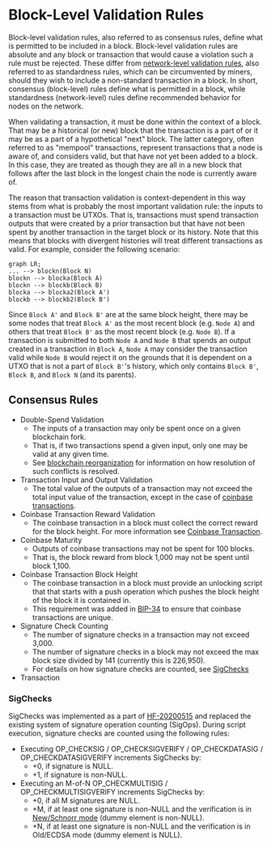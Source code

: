 # Block-Level Validation Rules

Block-level validation rules, also referred to as consensus rules, define what is permitted to be included in a block.
Block-level validation rules are absolute and any block or transaction that would cause a violation such a rule must be rejected.
These differ from [network-level validation rules](/protocol/blockchain/transaction-validation/network-level-validation-rules), also referred to as standardness rules, which can be circumvented by miners, should they wish to include a non-standard transaction in a block.
In short, consensus (block-level) rules define what is permitted in a block, while standardness (network-level) rules define recommended behavior for nodes on the network.

When validating a transaction, it must be done within the context of a block.  That may be a historical (or new) block that the transaction is a part of or it may be as a part of a hypothetical "next" block.  The latter category, often referred to as "mempool" transactions, represent transactions that a node is aware of, and considers valid, but that have not yet been added to a block.  In this case, they are treated as though they are all in a new block that follows after the last block in the longest chain the node is currently aware of.

The reason that transaction validation is context-dependent in this way stems from what is probably the most important validation rule: the inputs to a transaction must be UTXOs.  That is, transactions must spend transaction outputs that were created by a prior transaction but that have not been spent by another transaction in the target block or its history.  Note that this means that blocks with divergent histories will treat different transactions as valid.  For example, consider the following scenario:

```mermaid
graph LR;
... --> blockn(Block N)
blockn --> blocka(Block A)
blockn --> blockb(Block B)
blocka --> blocka2(Block A')
blockb --> blockb2(Block B')
```

Since `Block A'` and `Block B'` are at the same block height, there may be some nodes that treat `Block A'` as the most recent block (e.g. `Node A`) and others that treat `Block B'` as the most recent block (e.g. `Node B`).   If a transaction is submitted to both `Node A` and `Node B` that spends an output created in a transaction in `Block A`, `Node A` may consider the transaction valid while `Node B` would reject it on the grounds that it is dependent on a UTXO that is not a part of `Block B'`'s history, which only contains `Block B'`, `Block B`, and `Block N` (and its parents).

## Consensus Rules

 - Double-Spend Validation
   - The inputs of a transaction may only be spent once on a given blockchain fork.
   - That is, if two transactions spend a given input, only one may be valid at any given time.
   - See [blockchain reorganization](/protocol/blockchain#blockchain-reorganization) for information on how resolution of such conflicts is resolved.
 - Transaction Input and Output Validation
   - The total value of the outputs of a transaction may not exceed the total input value of the transaction, except in the case of [coinbase transactions](/protocol/blockchain/block#coinbase-transaction).
 - Coinbase Transaction Reward Validation
	 - The coinbase transaction in a block must collect the correct reward for the block height.  For more information see [Coinbase Transaction](/protocol/blockchain/block#coinbase-transaction).
 - Coinbase Maturity
   - Outputs of coinbase transactions may not be spent for 100 blocks.
   - That is, the block reward from block 1,000 may not be spent until block 1,100.
 - Coinbase Transaction Block Height
	 - The coinbase transaction in a block must provide an unlocking script that that starts with a push operation which pushes the block height of the block it is contained in.
	 - This requirement was added in [BIP-34](/protocol/forks/bip-0034) to ensure that coinbase transactions are unique.
 - Signature Check Counting
   - The number of signature checks in a transaction may not exceed 3,000.
   - The number of signature checks in a block may not exceed the max block size divided by 141 (currently this is 226,950).
   - For details on how signature checks are counted, see [SigChecks](#sigchecks)
 - Transaction 

### SigChecks

SigChecks was implemented as a part of [HF-20200515](/protocol/forks/hf-20200515) and replaced the existing system of signature operation counting (SigOps).
During script execution, signature checks are counted using the following rules:

 - Executing OP_CHECKSIG / OP_CHECKSIGVERIFY / OP_CHECKDATASIG / OP_CHECKDATASIGVERIFY increments SigChecks by:
   - +0, if signature is NULL.
   - +1, if signature is non-NULL.
 - Executing an M-of-N OP_CHECKMULTISIG / OP_CHECKMULTISIGVERIFY increments SigChecks by:
   - +0, if all M signatures are NULL.
   - +M, if at least one signature is non-NULL and the verification is in [New/Schnorr mode](/protocol/forks/2019-11-15-schnorrmultisig) (dummy element is non-NULL).
   - +N, if at least one signature is non-NULL and the verification is in Old/ECDSA mode (dummy element is NULL).


